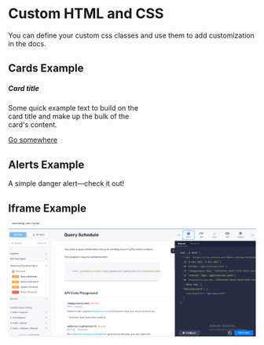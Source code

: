 # Custom HTML and CSS

You can define your custom css classes and use them to add customization in the docs.

## Cards Example

<div class="card" style="width: 18rem;">
  <div class="card-body">
    <h5 class="card-title">Card title</h5>
    <p class="card-text">Some quick example text to build on the card title and make up the bulk of the card's content.</p>
    <a href="#" class="btn btn-primary">Go somewhere</a>
  </div>
</div>

## Alerts Example

<div class="alert alert-danger" role="alert">
  A simple danger alert—check it out!
</div>


## Iframe Example

![Deno GIF](../../static/images/fis-demo.gif) 


